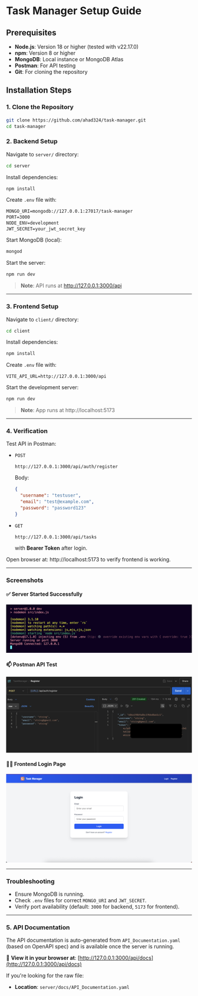 # Task Manager Setup Guide

## Prerequisites

- **Node.js**: Version 18 or higher (tested with v22.17.0)
- **npm**: Version 8 or higher
- **MongoDB**: Local instance or MongoDB Atlas
- **Postman**: For API testing
- **Git**: For cloning the repository

## Installation Steps

### 1. Clone the Repository

```bash
git clone https://github.com/ahad324/task-manager.git
cd task-manager
```

### 2. Backend Setup

Navigate to `server/` directory:

```bash
cd server
```

Install dependencies:

```bash
npm install
```

Create `.env` file with:

```env
MONGO_URI=mongodb://127.0.0.1:27017/task-manager
PORT=3000
NODE_ENV=development
JWT_SECRET=your_jwt_secret_key
```

Start MongoDB (local):

```bash
mongod
```

Start the server:

```bash
npm run dev
```

> **Note**: API runs at http://127.0.0.1:3000/api

---

### 3. Frontend Setup

Navigate to `client/` directory:

```bash
cd client
```

Install dependencies:

```bash
npm install
```

Create `.env` file with:

```env
VITE_API_URL=http://127.0.0.1:3000/api
```

Start the development server:

```bash
npm run dev
```

> **Note**: App runs at http://localhost:5173

---

### 4. Verification

Test API in Postman:

- `POST`

  ```
  http://127.0.0.1:3000/api/auth/register
  ```

  Body:

  ```json
  {
    "username": "testuser",
    "email": "test@example.com",
    "password": "password123"
  }
  ```
- `GET`

  ```
  http://127.0.0.1:3000/api/tasks
  ```

  with **Bearer Token** after login.

Open browser at:
http://localhost:5173 to verify frontend is working.

---

### Screenshots

#### ✅ Server Started Successfully
![Server Start](screenshots/server-start.png)

#### 📫 Postman API Test
![Postman API Test](screenshots/postman-test.png)

#### 🧑‍💻 Frontend Login Page
![Login Page](screenshots/login-page.png)


---

### Troubleshooting

- Ensure MongoDB is running.
- Check `.env` files for correct `MONGO_URI` and `JWT_SECRET`.
- Verify port availability (default: `3000` for backend, `5173` for frontend).

---

### 5. API Documentation

The API documentation is auto-generated from `API_Documentation.yaml` (based on OpenAPI spec) and is available once the server is running.

📄 **View it in your browser at**:
[http://127.0.0.1:3000/api/docs](http://127.0.0.1:3000/api/docs)

If you're looking for the raw file:

- **Location**: `server/docs/API_Documentation.yaml`
